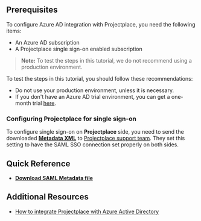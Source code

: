 ## Prerequisites

To configure Azure AD integration with Projectplace, you need the following items:

- An Azure AD subscription
- A Projectplace single sign-on enabled subscription

> **Note:**
> To test the steps in this tutorial, we do not recommend using a production environment.

To test the steps in this tutorial, you should follow these recommendations:

- Do not use your production environment, unless it is necessary.
- If you don't have an Azure AD trial environment, you can get a one-month trial [here](https://azure.microsoft.com/pricing/free-trial/).

### Configuring Projectplace for single sign-on

To configure single sign-on on **Projectplace** side, you need to send the downloaded **[Metadata XML](%metadata:metadataDownloadUrl%)** to [Projectplace support team](https://success.planview.com/Projectplace/Support). They set this setting to have the SAML SSO connection set properly on both sides.



## Quick Reference


* **[Download SAML Metadata file](%metadata:metadataDownloadUrl%)**



## Additional Resources

* [How to integrate Projectplace with Azure Active Directory](https://docs.microsoft.com/azure/active-directory/active-directory-saas-projectplace-tutorial)
